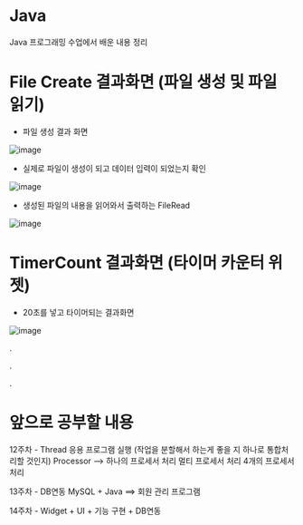# Java
Java 프로그래밍 수업에서 배운 내용 정리

# File Create 결과화면 (파일 생성 및 파일 읽기)
- 파일 생성 결과 화면

![image](https://user-images.githubusercontent.com/116075431/201553917-a13faeb4-972e-4eb5-9946-be9e1c1ff26f.png)

- 실제로 파일이 생성이 되고 데이터 입력이 되었는지 확인

![image](https://user-images.githubusercontent.com/116075431/201553965-20b938c0-a56a-41a5-8b5b-94f8fe680815.png)

- 생성된 파일의 내용을 읽어와서 출력하는 FileRead

![image](https://user-images.githubusercontent.com/116075431/201554199-e5d318bc-ab1f-43b5-ac49-b410c265e369.png)



# TimerCount 결과화면 (타이머 카운터 위젯)
- 20초를 넣고 타이머되는 결과화면

![image](https://user-images.githubusercontent.com/116075431/201552988-b86dd935-10f2-41fd-9b86-1383278caf49.png)


.

.

.


# 앞으로 공부할 내용

12주차 - Thread
	응용 프로그램 실행 (작업을 분할해서 하는게 좋을 지 하나로 통합처리할 것인지)
	Processor --> 하나의 프로세서 처리
		      멀티 프로세서 처리
		      4개의 프로세서 처리

13주차 - DB연동
	MySQL + Java ==> 회원 관리 프로그램

14주차 - Widget + UI + 기능 구현 + DB연동
